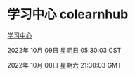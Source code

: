 # 学习中心 colearnhub
[学习中心](http://27.19.33.125:56308/colearnhub/)

2022年 10月 09日 星期日 05:30:03 CST

2022年 10月 08日 星期六 21:30:03 GMT
